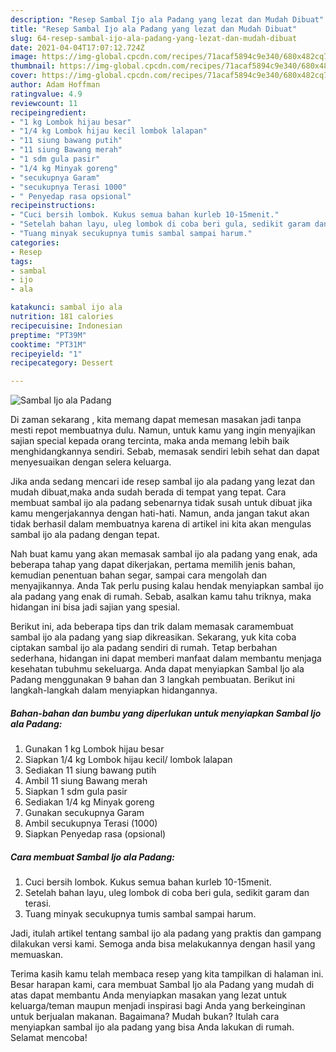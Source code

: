 ```yaml
---
description: "Resep Sambal Ijo ala Padang yang lezat dan Mudah Dibuat"
title: "Resep Sambal Ijo ala Padang yang lezat dan Mudah Dibuat"
slug: 64-resep-sambal-ijo-ala-padang-yang-lezat-dan-mudah-dibuat
date: 2021-04-04T17:07:12.724Z
image: https://img-global.cpcdn.com/recipes/71acaf5894c9e340/680x482cq70/sambal-ijo-ala-padang-foto-resep-utama.jpg
thumbnail: https://img-global.cpcdn.com/recipes/71acaf5894c9e340/680x482cq70/sambal-ijo-ala-padang-foto-resep-utama.jpg
cover: https://img-global.cpcdn.com/recipes/71acaf5894c9e340/680x482cq70/sambal-ijo-ala-padang-foto-resep-utama.jpg
author: Adam Hoffman
ratingvalue: 4.9
reviewcount: 11
recipeingredient:
- "1 kg Lombok hijau besar"
- "1/4 kg Lombok hijau kecil lombok lalapan"
- "11 siung bawang putih"
- "11 siung Bawang merah"
- "1 sdm gula pasir"
- "1/4 kg Minyak goreng"
- "secukupnya Garam"
- "secukupnya Terasi 1000"
- " Penyedap rasa opsional"
recipeinstructions:
- "Cuci bersih lombok. Kukus semua bahan kurleb 10-15menit."
- "Setelah bahan layu, uleg lombok di coba beri gula, sedikit garam dan terasi."
- "Tuang minyak secukupnya tumis sambal sampai harum."
categories:
- Resep
tags:
- sambal
- ijo
- ala

katakunci: sambal ijo ala 
nutrition: 181 calories
recipecuisine: Indonesian
preptime: "PT39M"
cooktime: "PT31M"
recipeyield: "1"
recipecategory: Dessert

---
```



![Sambal Ijo ala Padang](https://img-global.cpcdn.com/recipes/71acaf5894c9e340/680x482cq70/sambal-ijo-ala-padang-foto-resep-utama.jpg)

Di zaman  sekarang , kita memang dapat memesan masakan jadi tanpa mesti repot membuatnya dulu. Namun, untuk kamu yang ingin menyajikan sajian special kepada orang tercinta, maka anda memang lebih baik menghidangkannya sendiri. Sebab, memasak sendiri lebih sehat dan dapat menyesuaikan dengan selera keluarga.

Jika anda sedang mencari ide resep sambal ijo ala padang yang lezat dan mudah dibuat,maka anda sudah berada di tempat yang tepat. Cara membuat sambal ijo ala padang  sebenarnya tidak susah untuk dibuat jika kamu mengerjakannya dengan hati-hati. Namun, anda jangan takut akan tidak berhasil dalam membuatnya 
karena di artikel ini kita akan mengulas sambal ijo ala padang dengan tepat.  



Nah buat kamu yang akan memasak sambal ijo ala padang yang enak, ada beberapa tahap yang dapat dikerjakan, pertama memilih jenis bahan, kemudian penentuan bahan segar, sampai cara mengolah dan menyajikannya. Anda Tak perlu pusing kalau hendak menyiapkan sambal ijo ala padang yang enak di rumah. Sebab, asalkan kamu  tahu triknya, maka hidangan ini bisa jadi sajian yang spesial.

Berikut ini, ada beberapa tips dan trik dalam memasak caramembuat sambal ijo ala padang yang siap dikreasikan. Sekarang, yuk kita coba ciptakan sambal ijo ala padang sendiri di rumah. Tetap berbahan sederhana, hidangan ini dapat memberi manfaat dalam membantu menjaga kesehatan tubuhmu sekeluarga. Anda dapat menyiapkan Sambal Ijo ala Padang menggunakan 9 bahan dan 3 langkah pembuatan. Berikut ini langkah-langkah dalam menyiapkan hidangannya.

<!--inarticleads1-->

##### Bahan-bahan dan bumbu yang diperlukan untuk menyiapkan Sambal Ijo ala Padang:

1. Gunakan 1 kg Lombok hijau besar
1. Siapkan 1/4 kg Lombok hijau kecil/ lombok lalapan
1. Sediakan 11 siung bawang putih
1. Ambil 11 siung Bawang merah
1. Siapkan 1 sdm gula pasir
1. Sediakan 1/4 kg Minyak goreng
1. Gunakan secukupnya Garam
1. Ambil secukupnya Terasi (1000)
1. Siapkan  Penyedap rasa (opsional)




<!--inarticleads2-->

##### Cara membuat Sambal Ijo ala Padang:

1. Cuci bersih lombok. Kukus semua bahan kurleb 10-15menit.
1. Setelah bahan layu, uleg lombok di coba beri gula, sedikit garam dan terasi.
1. Tuang minyak secukupnya tumis sambal sampai harum.




Jadi, itulah artikel tentang  sambal ijo ala padang  yang praktis dan gampang dilakukan versi kami. Semoga anda bisa melakukannya dengan hasil yang memuaskan. 

Terima kasih kamu telah membaca resep yang kita tampilkan di halaman ini. Besar harapan kami, cara membuat  Sambal Ijo ala Padang yang mudah di atas dapat membantu Anda menyiapkan masakan yang lezat untuk keluarga/teman maupun menjadi inspirasi bagi Anda yang berkeinginan untuk berjualan makanan. Bagaimana? Mudah bukan? Itulah cara menyiapkan sambal ijo ala padang yang bisa Anda lakukan di rumah. Selamat mencoba!

